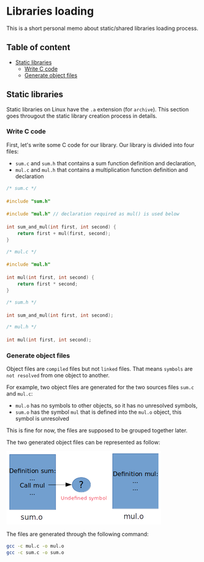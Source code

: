 # Libraries loading

This is a short personal memo about static/shared libraries loading process.

## Table of content

- [Static libraries](#static-libraries)
    * [Write C code](#write-c-code)
    * [Generate object files](#generate-object-files)

## Static libraries

Static libraries on Linux have the `.a` extension (for `archive`).
This section goes througout the static library creation process in details.

### Write C code

First, let's write some C code for our library. Our library is divided into four files:
 * `sum.c` and `sum.h` that contains a sum function definition and declaration,
 * `mul.c` and `mul.h` that contains a multiplication function definition and declaration

```c
/* sum.c */

#include "sum.h"

#include "mul.h" // declaration required as mul() is used below

int sum_and_mul(int first, int second) {
    return first + mul(first, second);
}
```

```c
/* mul.c */

#include "mul.h"

int mul(int first, int second) {
    return first * second;
}
```

```c
/* sum.h */

int sum_and_mul(int first, int second);
```

```c
/* mul.h */

int mul(int first, int second);
```

### Generate object files

Object files are `compiled` files but not `linked` files.
That means `symbols` are `not resolved` from one object to another.

For example, two object files are generated for the two sources files `sum.c` and `mul.c`:
 * `mul.o` has no symbols to other objects, so it has no unresolved symbols,
 * `sum.o` has the symbol `mul` that is defined into the `mul.o` object, this symbol is unresolved

This is fine for now, the files are supposed to be grouped together later.

The two generated object files can be represented as follow:

![Image 1](images/first.png)

The files are generated through the following command:

```sh
gcc -c mul.c -o mul.o
gcc -c sum.c -o sum.o
```
